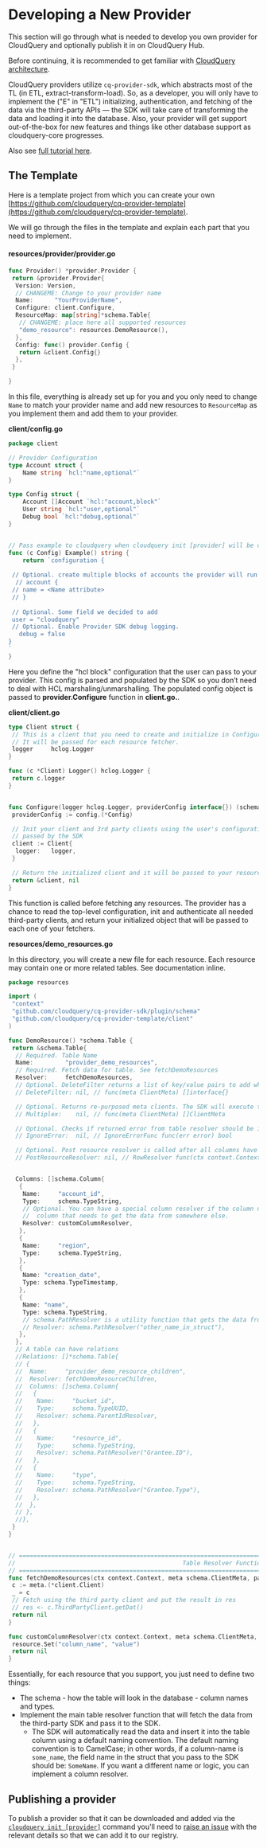 # Developing a New Provider

This section will go through what is needed to develop you own provider for CloudQuery and optionally publish it in on CloudQuery Hub.

Before continuing, it is recommended to get familiar with [CloudQuery architecture](architecture.md).

CloudQuery providers utilize `cq-provider-sdk`, which abstracts most of the TL \(in ETL, extract-transform-load\). So, as a developer, you will only have to implement the \("E" in "ETL"\) initializing, authentication, and fetching of the data via the third-party APIs — the SDK will take care of transforming the data and loading it into the database. Also, your provider will get support out-of-the-box for new features and things like other database support as cloudquery-core progresses.

Also see [full tutorial here](./tutorials/creating-new-provider.md).

## The Template

Here is a template project from which you can create your own [https://github.com/cloudquery/cq-provider-template](https://github.com/cloudquery/cq-provider-template).

We will go through the files in the template and explain each part that you need to implement.

#### **resources/provider/provider.go**

```go
func Provider() *provider.Provider {
 return &provider.Provider{
  Version: Version,
  // CHANGEME: Change to your provider name
  Name:      "YourProviderName",
  Configure: client.Configure,
  ResourceMap: map[string]*schema.Table{
   // CHANGEME: place here all supported resources
   "demo_resource": resources.DemoResource(),
  },
  Config: func() provider.Config {
   return &client.Config{}
  },
 }

}
```

In this file, everything is already set up for you and you only need to change `Name` to match your provider name and add new resources to `ResourceMap` as you implement them and add them to your provider.

**client/config.go**

```go
package client

// Provider Configuration
type Account struct {
    Name string `hcl:"name,optional"`
}

type Config struct {
    Account []Account `hcl:"account,block"`
    User string `hcl:"user,optional"`
    Debug bool `hcl:"debug,optional"`
}


// Pass example to cloudquery when cloudquery init [provider] will be called
func (c Config) Example() string {
    return `configuration {
    
 // Optional. create multiple blocks of accounts the provider will run
  // account {
 // name = <Name attribute>
 // }
 
 // Optional. Some field we decided to add
 user = "cloudquery"
 // Optional. Enable Provider SDK debug logging.
   debug = false  
}
`
}
```

Here you define the "hcl block" configuration that the user can pass to your provider. This config is parsed and populated by the SDK so you don’t need to deal with HCL marshaling/unmarshalling. The populated config object is passed to **provider.Configure** function in **client.go.**.

**client/client.go**

```go
type Client struct {
 // This is a client that you need to create and initialize in Configure
 // It will be passed for each resource fetcher.
 logger     hclog.Logger
}

func (c *Client) Logger() hclog.Logger {
 return c.logger
}


func Configure(logger hclog.Logger, providerConfig interface{}) (schema.ClientMeta, error) {
 providerConfig := config.(*Config)

 // Init your client and 3rd party clients using the user's configuration
 // passed by the SDK
 client := Client{
  logger:   logger,
 }

 // Return the initialized client and it will be passed to your resources
 return &client, nil
}
```

This function is called before fetching any resources. The provider has a chance to read the top-level configuration, init and authenticate all needed third-party clients, and return your initialized object that will be passed to each one of your fetchers.

**resources/demo\_resources.go**

In this directory, you will create a new file for each resource. Each resource may contain one or more related tables. See documentation inline.

```go
package resources

import (
 "context"
 "github.com/cloudquery/cq-provider-sdk/plugin/schema"
 "github.com/cloudquery/cq-provider-template/client"
)

func DemoResource() *schema.Table {
 return &schema.Table{
  // Required. Table Name
  Name:         "provider_demo_resources",
  // Required. Fetch data for table. See fetchDemoResources
  Resolver:     fetchDemoResources,
  // Optional. DeleteFilter returns a list of key/value pairs to add when truncating this table's data from the database.
  // DeleteFilter: nil, // func(meta ClientMeta) []interface{}

  // Optional. Returns re-purposed meta clients. The SDK will execute the table with each of them. Useful if you want to execute for different accounts, etc...
  // Multiplex:    nil, // func(meta ClientMeta) []ClientMeta

  // Optional. Checks if returned error from table resolver should be ignored. If it returns true, the SDK will ignore and continue instead of aborting.
  // IgnoreError:  nil, // IgnoreErrorFunc func(err error) bool

  // Optional. Post resource resolver is called after all columns have been resolved, and before resource is inserted to database.
  // PostResourceResolver: nil, // RowResolver func(ctx context.Context, meta ClientMeta, resource *Resource) error


  Columns: []schema.Column{
   {
    Name:     "account_id",
    Type:     schema.TypeString,
    // Optional. You can have a special column resolver if the column name doesn't match the name or it's just an additional
    //  column that needs to get the data from somewhere else.
    Resolver: customColumnResolver,
   },
   {
    Name:     "region",
    Type:     schema.TypeString,
   },
   {
    Name: "creation_date",
    Type: schema.TypeTimestamp,
   },
   {
    Name: "name",
    Type: schema.TypeString,
    // schema.PathResolver is a utility function that gets the data from a different name in the struct.
    // Resolver: schema.PathResolver("other_name_in_struct"),
   },
  },
  // A table can have relations
  //Relations: []*schema.Table{
  // {
  //  Name:     "provider_demo_resource_children",
  //  Resolver: fetchDemoResourceChildren,
  //  Columns: []schema.Column{
  //   {
  //    Name:     "bucket_id",
  //    Type:     schema.TypeUUID,
  //    Resolver: schema.ParentIdResolver,
  //   },
  //   {
  //    Name:     "resource_id",
  //    Type:     schema.TypeString,
  //    Resolver: schema.PathResolver("Grantee.ID"),
  //   },
  //   {
  //    Name:     "type",
  //    Type:     schema.TypeString,
  //    Resolver: schema.PathResolver("Grantee.Type"),
  //   },
  //  },
  // },
  //},
 }
}


// ====================================================================================================================
//                                               Table Resolver Functions
// ====================================================================================================================
func fetchDemoResources(ctx context.Context, meta schema.ClientMeta, parent *schema.Resource, res chan interface{}) error {
 c := meta.(*client.Client)
 _ = c
 // Fetch using the third party client and put the result in res
 // res <- c.ThirdPartyClient.getDat()
 return nil
}

func customColumnResolver(ctx context.Context, meta schema.ClientMeta, resource *schema.Resource, c schema.Column) error {
 resource.Set("column_name", "value")
 return nil
}
```

Essentially, for each resource that you support, you just need to define two things:

* The schema - how the table will look in the database - column names and types.
* Implement the main table resolver function that will fetch the data from the third-party SDK and pass it to the SDK.
  * The SDK will automatically read the data and insert it into the table column using a default naming convention. The default naming convention is to CamelCase; in other words, if a column-name is `some_name`, the field name in the struct that you pass to the SDK should be: `SomeName`. If you want a different name or logic, you can implement a column resolver.

## Publishing a provider

To publish a provider so that it can be downloaded and added via the [`cloudquery init [provider]`](/docs/cli/commands/provider) command you'll need to [raise an issue](https://github.com/cloudquery/cloudquery/issues) with the relevant details so that we can add it to our registry.
